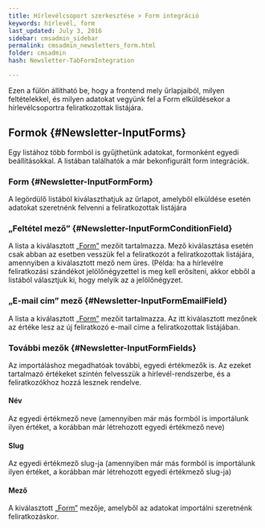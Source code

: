 ```yaml
---
title: Hírlevélcsoport szerkesztése > Form integráció
keywords: hírlevél, form
last_updated: July 3, 2016
sidebar: cmsadmin_sidebar
permalink: cmsadmin_newsletters_form.html
folder: cmsadmin
hash: Newsletter-TabFormIntegration

---
```


Ezen a fülön állítható be, hogy a frontend mely űrlapjaiból, milyen feltételekkel, és milyen adatokat vegyünk fel a Form elküldésekor a hírlevélcsoportra feliratkozottak listájára.

## Formok {#Newsletter-InputForms}

Egy listához több formból is gyűjthetünk adatokat, formonként egyedi beállításokkal. A listában találhatók a már bekonfigurált form integrációk.

### Form {#Newsletter-InputFormForm}

A legördülő listából kiválaszthatjuk az űrlapot, amelyből elküldése esetén adatokat szeretnénk felvenni a feliratkozottak listájára

### „Feltétel mező” {#Newsletter-InputFormConditionField}

A lista a kiválasztott [„Form”](cmsadmin_newsletters_form.html#Newsletter-InputFormForm) mezőit tartalmazza. Mező kiválasztása esetén csak abban az esetben vesszük fel a feliratkozót a feliratkozottak listájára, amennyiben a kiválasztott mező nem üres. (Példa: ha a hírlevélre feliratkozási szándékot jelölőnégyzettel is meg kell erősíteni, akkor ebből a listából választjuk ki, hogy melyik az a jelölőnégyzet.

### „E-mail cím” mező {#Newsletter-InputFormEmailField}

A lista a kiválasztott [„Form”](cmsadmin_newsletters_form.html#Newsletter-InputFormForm) mezőit tartalmazza. Az itt kiválasztott mezőnek az értéke lesz az új feliratkozó e-mail címe a feliratkozottak listájában.

### További mezők {#Newsletter-InputFormFields}
Az importáláshoz megadhatóak további, egyedi értékmezők is. Az ezeket tartalmazó értékeket szintén felvesszük a hírlevél-rendszerbe, és a feliratkozókhoz hozzá lesznek rendelve.

#### Név

Az egyedi értékmező neve (amennyiben már más formból is importálunk ilyen értéket, a korábban már létrehozott egyedi értékmező neve)

#### Slug

Az egyedi értékmező slug-ja (amennyiben már más formból is importálunk ilyen értéket, a korábban már létrehozott egyedi értékmező slug-ja)

#### Mező

A kiválasztott [„Form”](cmsadmin_newsletters_form.html#Newsletter-InputFormForm) mezője, amelyből az adatokat importálni szeretnénk feliratkozáskor.

